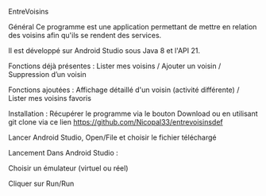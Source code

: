 EntreVoisins

Général
Ce programme est une application permettant de mettre en relation des voisins afin qu'ils se rendent des services.

Il est développé sur Android Studio sous Java 8 et l'API 21.

Fonctions déjà présentes : 
Lister mes voisins / 
Ajouter un voisin / 
Suppression d’un voisin

Fonctions ajoutées :
Affichage détaillé d'un voisin (activité différente) / 
Lister mes voisins favoris

Installation :
Récupérer le programme via le bouton Download ou en utilisant git clone via ce lien https://github.com/Nicopal33/entrevoisinsdef

Lancer Android Studio, Open/File et choisir le fichier téléchargé

Lancement
Dans Android Studio :

Choisir un émulateur (virtuel ou réel)

Cliquer sur Run/Run
